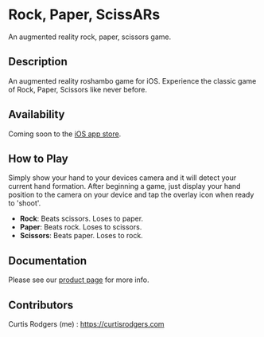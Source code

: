# Rock, Paper, ScissARs

An augmented reality rock, paper, scissors game.

## Description

An augmented reality roshambo game for iOS. Experience the classic game of Rock, Paper, Scissors like never before.

## Availability

Coming soon to the [iOS app store](https://itunes.apple.com/app/rock-paper-scissars/id1433851474).

## How to Play

Simply show your hand to your devices camera and it will detect your current hand formation. After beginning a game, just display your hand position to the camera on your device and tap the overlay icon when ready to 'shoot'.

- **Rock**: Beats scissors. Loses to paper.
- **Paper**: Beats rock. Loses to scissors.
- **Scissors**: Beats paper. Loses to rock.

## Documentation

Please see our [product page](https://curtisrodgers.com/Rock-Paper-ScissARs) for more info.

## Contributors

Curtis Rodgers (me) : https://curtisrodgers.com
